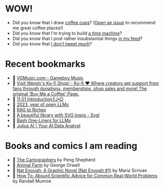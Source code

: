 # WOW!

- Did you know that I draw [coffee cups](https://papercups.mamuso.net/)? ([Open an issue](https://github.com/mamuso/papercups/issues) to recommend me great coffee places!)
- Did you know that I'm trying to build [a time machine](https://github.com/mamuso/fluxcapacitor)?
- Did you know that I post rather insubstantial things [in my feed](https://feed.mamuso.net/)?
- Did you know that [I don't tweet much](https://twitter.com/mamuso)?

# Recent bookmarks

- 👀 [VGMusic.com - Gameboy Music](https://www.vgmusic.com/music/console/nintendo/gameboy/)
- 👀 [Visit Wendy's Ko-fi Shop! - Ko-fi ❤️ Where creators get support from fans through donations, memberships, shop sales and more! The original 'Buy Me a Coffee' Page.](https://ko-fi.com/artofwendyxu/shop)
- 👀 [11.01 Introduction║J•D](https://johnnydecimal.com/10-19-concepts/11-core/11.01-introduction/)
- 👀 [2023, year of open LLMs](https://huggingface.co/blog/2023-in-llms)
- 👀 [RAG to Riches](https://about.sourcegraph.com/blog/rag-to-riches)
- 👀 [A beautiful library with SVG logos - Svgl](https://svgl.vercel.app/)
- 👀 [Bash One-Liners for LLMs](https://justine.lol/oneliners/)
- 👀 [Julius AI | Your AI Data Analyst](https://julius.ai/)


# Books and comics I am reading

- 📘 [The Cartographers](https://www.goodreads.com/book/show/56224531) by Peng Shepherd
- 📘 [Animal Farm](https://www.goodreads.com/book/show/8349198) by George Orwell
- 📘 [Nat Enough: A Graphic Novel (Nat Enough #1)](https://www.goodreads.com/book/show/45714795) by Maria Scrivan
- 📘 [How To: Absurd Scientific Advice for Common Real-World Problems](https://www.goodreads.com/book/show/43851501) by Randall Munroe

